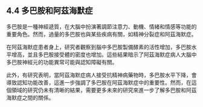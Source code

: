 ## 4.4 多巴胺和阿茲海默症

多巴胺是一種神經遞質，在大腦中扮演著調節注意力、動機、情緒和情感等功能的重要角色。然而，過量的多巴胺也與某些疾病有關，如精神分裂症和阿茲海默症。

在阿茲海默症患者身上，研究者觀察到腦中多巴胺製備酵素的活性增加，多巴胺水平增高，並且多巴胺接受體的密度也增加。這些結果暗示了阿茲海默症病人大腦中多巴胺神經元的功能異常可能與認知障礙有關。

此外，有研究表明，當阿茲海默症病人接受抗精神病藥物時，多巴胺水平下降，會導致認知功能改善，這進一步強調了多巴胺在阿茲海默症中的重要性。然而，在這個領域的研究仍未有清晰的結果，需要更多未來的研究來進一步了解多巴胺和阿茲海默症之間的關係。